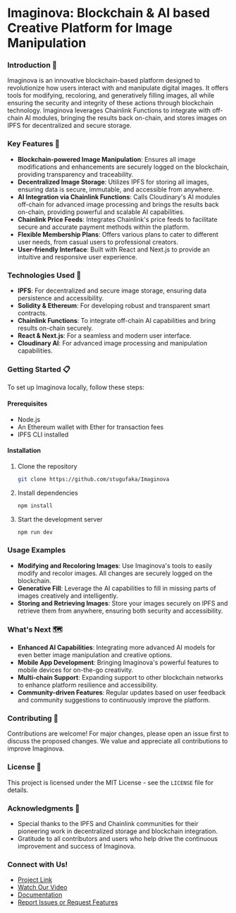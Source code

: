 # Imaginova: Blockchain & AI based Creative Platform for Image Manipulation

### Introduction 🚀

Imaginova is an innovative blockchain-based platform designed to revolutionize how users interact with and manipulate digital images. It offers tools for modifying, recoloring, and generatively filling images, all while ensuring the security and integrity of these actions through blockchain technology. Imaginova leverages Chainlink Functions to integrate with off-chain AI modules, bringing the results back on-chain, and stores images on IPFS for decentralized and secure storage.

### Key Features 🌟

- **Blockchain-powered Image Manipulation**: Ensures all image modifications and enhancements are securely logged on the blockchain, providing transparency and traceability.
- **Decentralized Image Storage**: Utilizes IPFS for storing all images, ensuring data is secure, immutable, and accessible from anywhere.
- **AI Integration via Chainlink Functions**: Calls Cloudinary's AI modules off-chain for advanced image processing and brings the results back on-chain, providing powerful and scalable AI capabilities.
- **Chainlink Price Feeds**: Integrates Chainlink's price feeds to facilitate secure and accurate payment methods within the platform.
- **Flexible Membership Plans**: Offers various plans to cater to different user needs, from casual users to professional creators.
- **User-friendly Interface**: Built with React and Next.js to provide an intuitive and responsive user experience.

### Technologies Used 🔧

- **IPFS**: For decentralized and secure image storage, ensuring data persistence and accessibility.
- **Solidity & Ethereum**: For developing robust and transparent smart contracts.
- **Chainlink Functions**: To integrate off-chain AI capabilities and bring results on-chain securely.
- **React & Next.js**: For a seamless and modern user interface.
- **Cloudinary AI**: For advanced image processing and manipulation capabilities.

### Getting Started 📋

To set up Imaginova locally, follow these steps:

#### Prerequisites

- Node.js
- An Ethereum wallet with Ether for transaction fees
- IPFS CLI installed

#### Installation

1. Clone the repository
   ```sh
   git clone https://github.com/stugufaka/Imaginova
   ```
2. Install dependencies
   ```sh
   npm install
   ```
3. Start the development server
   ```sh
   npm run dev
   ```

### Usage Examples

- **Modifying and Recoloring Images**: Use Imaginova's tools to easily modify and recolor images. All changes are securely logged on the blockchain.
- **Generative Fill**: Leverage the AI capabilities to fill in missing parts of images creatively and intelligently.
- **Storing and Retrieving Images**: Store your images securely on IPFS and retrieve them from anywhere, ensuring both security and accessibility.

### What's Next 🗺️

- **Enhanced AI Capabilities**: Integrating more advanced AI models for even better image manipulation and creative options.
- **Mobile App Development**: Bringing Imaginova's powerful features to mobile devices for on-the-go creativity.
- **Multi-chain Support**: Expanding support to other blockchain networks to enhance platform resilience and accessibility.
- **Community-driven Features**: Regular updates based on user feedback and community suggestions to continuously improve the platform.

### Contributing 🤝

Contributions are welcome! For major changes, please open an issue first to discuss the proposed changes. We value and appreciate all contributions to improve Imaginova.

### License 📄

This project is licensed under the MIT License - see the `LICENSE` file for details.

### Acknowledgments 🎉

- Special thanks to the IPFS and Chainlink communities for their pioneering work in decentralized storage and blockchain integration.
- Gratitude to all contributors and users who help drive the continuous improvement and success of Imaginova.

### Connect with Us!

- [Project Link](https://github.com/imaginova/imaginova)
- [Watch Our Video](https://www.youtube.com/watch?v=example)
- [Documentation](https://docs.google.com/document/d/1DhwU1uueHxGsJMSQTnqra9Hzng1y0FFe/edit?usp=sharing&ouid=111168265895877782203&rtpof=true&sd=true)
- [Report Issues or Request Features](https://github.com/imaginova/imaginova/issues)
